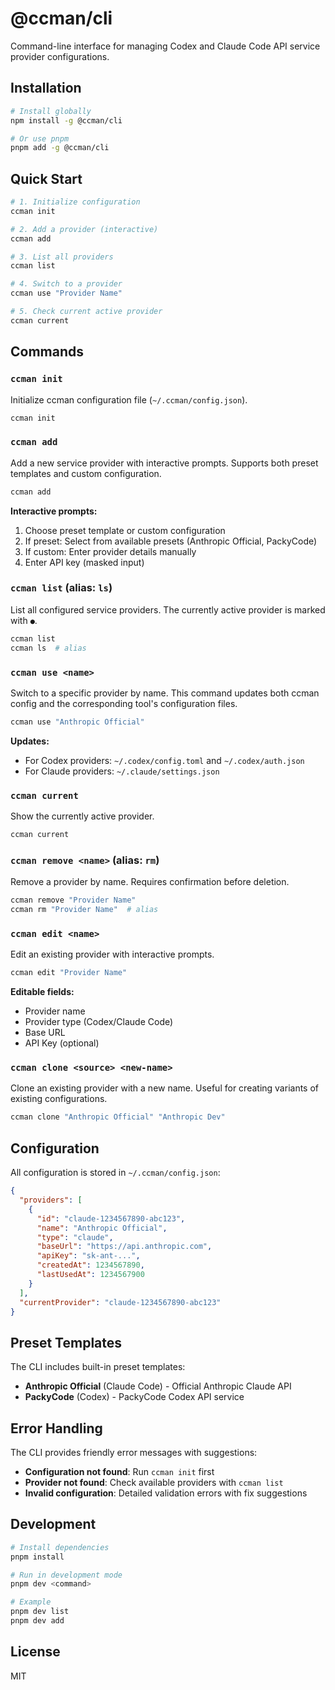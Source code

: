 # @ccman/cli

Command-line interface for managing Codex and Claude Code API service provider configurations.

## Installation

```bash
# Install globally
npm install -g @ccman/cli

# Or use pnpm
pnpm add -g @ccman/cli
```

## Quick Start

```bash
# 1. Initialize configuration
ccman init

# 2. Add a provider (interactive)
ccman add

# 3. List all providers
ccman list

# 4. Switch to a provider
ccman use "Provider Name"

# 5. Check current active provider
ccman current
```

## Commands

### `ccman init`

Initialize ccman configuration file (`~/.ccman/config.json`).

```bash
ccman init
```

### `ccman add`

Add a new service provider with interactive prompts. Supports both preset templates and custom configuration.

```bash
ccman add
```

**Interactive prompts:**
1. Choose preset template or custom configuration
2. If preset: Select from available presets (Anthropic Official, PackyCode)
3. If custom: Enter provider details manually
4. Enter API key (masked input)

### `ccman list` (alias: `ls`)

List all configured service providers. The currently active provider is marked with `●`.

```bash
ccman list
ccman ls  # alias
```

### `ccman use <name>`

Switch to a specific provider by name. This command updates both ccman config and the corresponding tool's configuration files.

```bash
ccman use "Anthropic Official"
```

**Updates:**
- For Codex providers: `~/.codex/config.toml` and `~/.codex/auth.json`
- For Claude providers: `~/.claude/settings.json`

### `ccman current`

Show the currently active provider.

```bash
ccman current
```

### `ccman remove <name>` (alias: `rm`)

Remove a provider by name. Requires confirmation before deletion.

```bash
ccman remove "Provider Name"
ccman rm "Provider Name"  # alias
```

### `ccman edit <name>`

Edit an existing provider with interactive prompts.

```bash
ccman edit "Provider Name"
```

**Editable fields:**
- Provider name
- Provider type (Codex/Claude Code)
- Base URL
- API Key (optional)

### `ccman clone <source> <new-name>`

Clone an existing provider with a new name. Useful for creating variants of existing configurations.

```bash
ccman clone "Anthropic Official" "Anthropic Dev"
```

## Configuration

All configuration is stored in `~/.ccman/config.json`:

```json
{
  "providers": [
    {
      "id": "claude-1234567890-abc123",
      "name": "Anthropic Official",
      "type": "claude",
      "baseUrl": "https://api.anthropic.com",
      "apiKey": "sk-ant-...",
      "createdAt": 1234567890,
      "lastUsedAt": 1234567900
    }
  ],
  "currentProvider": "claude-1234567890-abc123"
}
```

## Preset Templates

The CLI includes built-in preset templates:

- **Anthropic Official** (Claude Code) - Official Anthropic Claude API
- **PackyCode** (Codex) - PackyCode Codex API service

## Error Handling

The CLI provides friendly error messages with suggestions:

- **Configuration not found**: Run `ccman init` first
- **Provider not found**: Check available providers with `ccman list`
- **Invalid configuration**: Detailed validation errors with fix suggestions

## Development

```bash
# Install dependencies
pnpm install

# Run in development mode
pnpm dev <command>

# Example
pnpm dev list
pnpm dev add
```

## License

MIT
